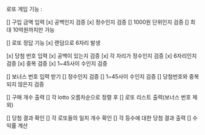 로또 게임 기능 :

[] 구입 금액 입력
    [x] 공백인지 검증
    [x] 정수인지 검증
    [] 1000원 단위인지 검증
    [] 최대 10억원까지만 가능

[] 로또 정답 기능
    [x] 랜덤으로 6자리 발생

[x] 당첨 번호 입력
    [x] 공백이 있는지 검증
    [x]  각 자리가 정수인지 검증
    [x] 6자리인지 검증
    [x] 중복 검증
    [x] 1~45사이 수인지 검증

[] 보너스 번호 입력 받기
    [] 정수인지 검증
    [] 1~45사이 수인지 검증
    [] 당첨번호와 중복되지 않은지 검증

[] 구매 개수 출력
    [] 각 lotto 오름차순으로 정렬 후
    [] 로또 리스트 출력(보너스 번호 제외)

[] 당첨 결과 확인
    [] 각 로또들의 일치 개수 확인
    [] 각 등수에 대한 당첨 결과 출력
    [] 수익률 계산